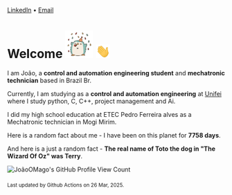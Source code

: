 [LinkedIn](https://www.linkedin.com/in/joão-pedro-gozzoli-b95641301/) &bull;
[Email](joaopedrogozzoli@gmail.com)

# Welcome <img src="happy.gif" height="64px" /> <img src="wave.gif" height="32px" />

I am João, a  **control and automation engineering student** and **mechatronic technician** based in Brazil Br.

Currently, I am studying as a **control and automation engineering** at [Unifei](https://unifei.edu.br) where I study python, C, C++, project management and Ai.

I did my high school education at ETEC Pedro Ferreira alves as a Mechatronic technician in Mogi Mirim.

Here is a random fact about me - I have been on this planet for **7758 days**.

And here is a just a random fact -  **The real name of Toto the dog in "The Wizard Of Oz" was Terry**.

![JoãoOMago's GitHub Profile View Count](https://komarev.com/ghpvc/?username=JoaoOMago)

<sub>Last updated by Github Actions on 26 Mar, 2025.</sub>
